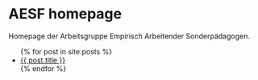 # AESF homepage

Homepage der Arbeitsgruppe Empirisch Arbeitender Sonderpädagogen.

<ul>
  {% for post in site.posts %}
    <li>
      <a href="{{ post.url }}">{{ post.title }}</a>
    </li>
  {% endfor %}
</ul>
